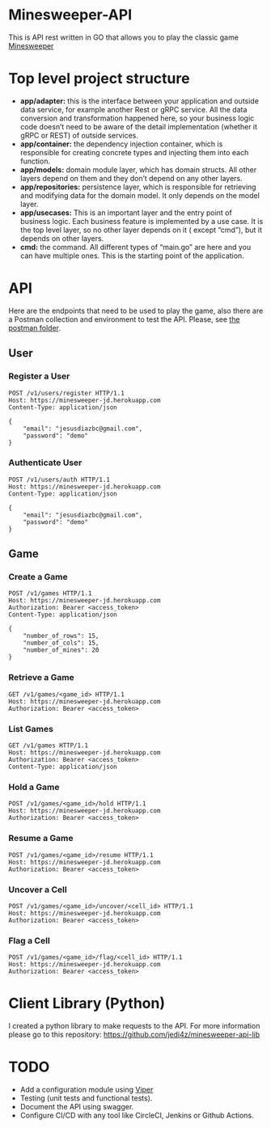 # Minesweeper-API

This is API rest written in GO that allows you to play the classic game [Minesweeper](https://en.wikipedia.org/wiki/Minesweeper_(video_game))

# Top level project structure
- **app/adapter:** this is the interface between your application and outside data service, for example another Rest or gRPC service. All the data conversion and transformation happened here, so your business logic code doesn’t need to be aware of the detail implementation (whether it gRPC or REST) of outside services.
- **app/container:** the dependency injection container, which is responsible for creating concrete types and injecting them into each function.
- **app/models:** domain module layer, which has domain structs. All other layers depend on them and they don’t depend on any other layers.
- **app/repositories:** persistence layer, which is responsible for retrieving and modifying data for the domain model. It only depends on the model layer.
- **app/usecases:** This is an important layer and the entry point of business logic. Each business feature is implemented by a use case. It is the top level layer, so no other layer depends on it ( except “cmd”), but it depends on other layers.
- **cmd:** the command. All different types of “main.go” are here and you can have multiple ones. This is the starting point of the application.


# API
Here are the endpoints that need to be used to play the game, also there are a Postman collection and environment to test the API.
Please, see [the postman folder](https://github.com/jedi4z/minesweeper-api/tree/master/postman). 

## User

### Register a User
```http request
POST /v1/users/register HTTP/1.1
Host: https://minesweeper-jd.herokuapp.com
Content-Type: application/json

{ 
    "email": "jesusdiazbc@gmail.com",
    "password": "demo"
}
```

### Authenticate User
```http request
POST /v1/users/auth HTTP/1.1
Host: https://minesweeper-jd.herokuapp.com
Content-Type: application/json

{ 
    "email": "jesusdiazbc@gmail.com",
    "password": "demo"
}
```

## Game

### Create a Game
```http request
POST /v1/games HTTP/1.1
Host: https://minesweeper-jd.herokuapp.com
Authorization: Bearer <access_token>
Content-Type: application/json

{
    "number_of_rows": 15,
    "number_of_cols": 15,
    "number_of_mines": 20
}
```

### Retrieve a Game
```http request
GET /v1/games/<game_id> HTTP/1.1
Host: https://minesweeper-jd.herokuapp.com
Authorization: Bearer <access_token>

```

### List Games
```http request
GET /v1/games HTTP/1.1
Host: https://minesweeper-jd.herokuapp.com
Authorization: Bearer <access_token>
Content-Type: application/json

```

### Hold a Game
```http request
POST /v1/games/<game_id>/hold HTTP/1.1
Host: https://minesweeper-jd.herokuapp.com
Authorization: Bearer <access_token>

```

### Resume a Game
```http request
POST /v1/games/<game_id>/resume HTTP/1.1
Host: https://minesweeper-jd.herokuapp.com
Authorization: Bearer <access_token>

```

### Uncover a Cell
```http request
POST /v1/games/<game_id>/uncover/<cell_id> HTTP/1.1
Host: https://minesweeper-jd.herokuapp.com
Authorization: Bearer <access_token>

```

### Flag a Cell
```http request
POST /v1/games/<game_id>/flag/<cell_id> HTTP/1.1
Host: https://minesweeper-jd.herokuapp.com
Authorization: Bearer <access_token>

```

# Client Library (Python)
I created a python library to make requests to the API. For more information please go to this repository: https://github.com/jedi4z/minesweeper-api-lib

# TODO
- Add a configuration module using [Viper](https://github.com/spf13/viper)
- Testing (unit tests and functional tests).
- Document the API using swagger.
- Configure CI/CD with any tool like CircleCI, Jenkins or Github Actions.  
